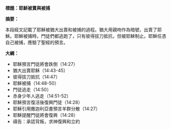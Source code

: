**標題：耶穌被賣與被捕**

**摘要：**

本段經文記載了耶穌被猶大出賣和被捕的過程。猶大用親吻作為暗號，出賣了耶穌。耶穌被捕時，門徒們都逃跑了，只有彼得拔刀抵抗，但被耶穌制止。耶穌任憑自己被捕，應驗了聖經的預言。

**大綱：**

* 耶穌預言門徒將會跌倒（14:27）
* 猶大出賣耶穌（14:43-45）
* 彼得拔刀抵抗（14:47）
* 耶穌被捕（14:48-50）
* 門徒逃走（14:50）
* 赤身少年人逃走（14:51-52）
* 耶穌預言復活後復興門徒（14:28）
* 耶穌引用撒迦利亞書預言羊群分散（14:27）
* 耶穌提醒門徒將會復興（14:28）
* 禱告：承認背叛，求神復興和立約